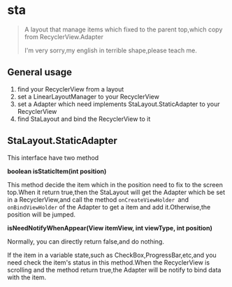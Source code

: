 # sta

> A layout that manage items which fixed to the parent top,which copy from RecyclerView.Adapter
>
> I'm very sorry,my english in terrible shape,please teach me.

## General usage

1. find your RecyclerView from a layout
2. set a LinearLayoutManager to your RecyclerView
3. set a Adapter which need implements StaLayout.StaticAdapter to your RecyclerView
4. find StaLayout and bind the RecyclerView to it



## StaLayout.StaticAdapter

This interface have two method

**boolean isStaticItem(int position)** 

This method decide the item which in the position need to fix to the screen top.When it return true,then the StaLayout will get the Adapter which be set in a RecyclerView,and call the method `onCreateViewHolder `and `onBindViewHolder` of the Adapter to get a item and add it.Otherwise,the position will be jumped.

**isNeedNotifyWhenAppear(View itemView, int viewType, int position)**

Normally, you can directly return false,and do nothing.

If the item in a variable state,such as CheckBox,ProgressBar,etc,and you need check the item's status in this method.When the RecyclerView is scrolling and the method return true,the Adapter will be notify to bind data with the item.